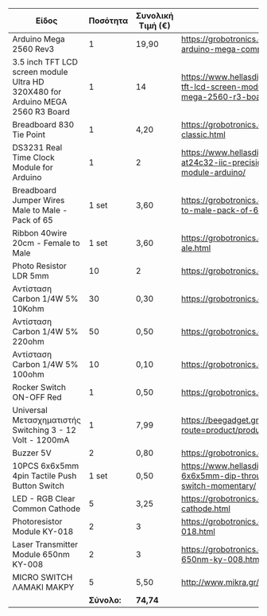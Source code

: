 | **Είδος** | **Ποσότητα** | **Συνολική Τιμή** **(****€****)** | **Link** |
| --- | --- | --- | --- |
| Arduino Mega 2560 Rev3 | 1 | 19,90 | https://grobotronics.com/funduino-mega2560-rev3-arduino-mega-compatible.html |
| 3.5 inch TFT LCD screen module Ultra HD 320X480 for Arduino MEGA 2560 R3 Board | 1 | 14 | https://www.hellasdigital.gr/electronics/displays/3.2-inch-tft-lcd-screen-module-ultra-hd-320x480-for-arduino-mega-2560-r3-board/ |
| Breadboard 830 Tie Point | 1 | 4,20 | https://grobotronics.com/breadboard-830-tie-point-classic.html |
| DS3231 Real Time Clock Module for Arduino | 1 | 2 | https://www.hellasdigital.gr/electronics/sensors/rtc/ds3231-at24c32-iic-precision-real-time-clock-module-memory-module-arduino/ |
| Breadboard Jumper Wires Male to Male - Pack of 65 | 1 set | 3,60 | https://grobotronics.com/breadboard-jumper-wires-male-to-male-pack-of-65.html |
| Ribbon 40wire 20cm - Female to Μale | 1 set | 3,60 | https://grobotronics.com/ribbon-40wire-20cm-female-to-ale.html |
| Photo Resistor LDR 5mm | 10 | 2 | https://grobotronics.com/photo-resistor-ldr-5mm.html |
| Αντίσταση Carbon 1/4W 5% 10Kohm | 30 | 0,30 | https://grobotronics.com/carbon-1-4w-5-10kohm.html |
| Αντίσταση Carbon 1/4W 5% 220ohm | 50 | 0,50 | https://grobotronics.com/carbon-1-4w-5-220ohm.html |
| Αντίσταση Carbon 1/4W 5% 100ohm | 10 | 0,10 | https://grobotronics.com/carbon-1-4w-5-100ohm.html |
| Rocker Switch ON-OFF Red | 1 | 0,50 | https://grobotronics.com/rocker-switch-on-off-red.html |
| Universal Μετασχηματιστής Switching 3 - 12 Volt - 1200mA | 1 | 7,99 | https://beegadget.gr/index.php?route=product/product&amp;product\_id=1386 |
| Buzzer 5V | 2 | 0,80 | https://grobotronics.com/buzzer-5v.html |
| 10PCS 6x6x5mm 4pin Tactile Push Button Switch | 1 set | 0,50 | https://www.hellasdigital.gr/electronics/components/10pcs-6x6x5mm-dip-through-hole-4pin-tactile-push-button-switch-momentary/ |
| LED - RGB Clear Common Cathode | 5 | 3,25 | https://grobotronics.com/led-rgb-clear-common-cathode.html |
| Photoresistor Module KY-018 | 2 | 3 | https://grobotronics.com/photoresistor-module-ky-018.html |
| Laser Transmitter Module 650nm KY-008 | 2 | 3 | https://grobotronics.com/laser-transmitter-module-650nm-ky-008.html |
| MICRO SWITCH ΛΑΜΑΚΙ ΜΑΚΡΥ | 5 | 5,50 | http://www.mikra.gr/product.php?products\_id=15794 |
|   | **Σύνολο:** | **74,74** |   |

